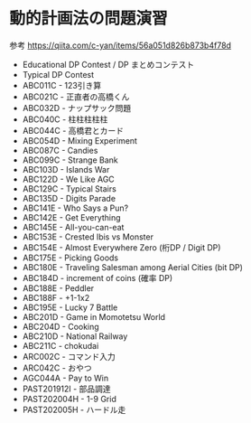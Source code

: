 # 動的計画法の問題演習

参考
https://qiita.com/c-yan/items/56a051d826b873b4f78d


* Educational DP Contest / DP まとめコンテスト
* Typical DP Contest
* ABC011C - 123引き算
* ABC021C - 正直者の高橋くん
* ABC032D - ナップサック問題
* ABC040C - 柱柱柱柱柱
* ABC044C - 高橋君とカード
* ABC054D - Mixing Experiment
* ABC087C - Candies
* ABC099C - Strange Bank
* ABC103D - Islands War
* ABC122D - We Like AGC
* ABC129C - Typical Stairs
* ABC135D - Digits Parade
* ABC141E - Who Says a Pun?
* ABC142E - Get Everything
* ABC145E - All-you-can-eat
* ABC153E - Crested Ibis vs Monster
* ABC154E - Almost Everywhere Zero (桁DP / Digit DP)
* ABC175E - Picking Goods
* ABC180E - Traveling Salesman among Aerial Cities (bit DP)
* ABC184D - increment of coins (確率 DP)
* ABC188E - Peddler
* ABC188F - +1-1x2
* ABC195E - Lucky 7 Battle
* ABC201D - Game in Momotetsu World
* ABC204D - Cooking
* ABC210D - National Railway
* ABC211C - chokudai
* ARC002C - コマンド入力
* ARC042C - おやつ
* AGC044A - Pay to Win
* PAST201912I - 部品調達
* PAST202004H - 1-9 Grid
* PAST202005H - ハードル走
